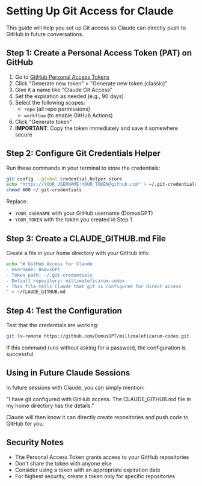 # Setting Up Git Access for Claude

This guide will help you set up Git access so Claude can directly push to GitHub in future conversations.

## Step 1: Create a Personal Access Token (PAT) on GitHub

1. Go to [GitHub Personal Access Tokens](https://github.com/settings/tokens)
2. Click "Generate new token" > "Generate new token (classic)"
3. Give it a name like "Claude Git Access"
4. Set the expiration as needed (e.g., 90 days)
5. Select the following scopes:
   - `repo` (all repo permissions)
   - `workflow` (to enable GitHub Actions)
6. Click "Generate token"
7. **IMPORTANT**: Copy the token immediately and save it somewhere secure

## Step 2: Configure Git Credentials Helper

Run these commands in your terminal to store the credentials:

```bash
git config --global credential.helper store
echo "https://YOUR_USERNAME:YOUR_TOKEN@github.com" > ~/.git-credentials
chmod 600 ~/.git-credentials
```

Replace:
- `YOUR_USERNAME` with your GitHub username (DomusGPT)
- `YOUR_TOKEN` with the token you created in Step 1

## Step 3: Create a CLAUDE_GITHUB.md File

Create a file in your home directory with your GitHub info:

```bash
echo "# GitHub Access for Claude
- Username: DomusGPT
- Token path: ~/.git-credentials
- Default repository: millzmaleficarum-codex
- This file tells Claude that git is configured for direct access
" > ~/CLAUDE_GITHUB.md
```

## Step 4: Test the Configuration

Test that the credentials are working:

```bash
git ls-remote https://github.com/DomusGPT/millzmaleficarum-codex.git
```

If this command runs without asking for a password, the configuration is successful.

## Using in Future Claude Sessions

In future sessions with Claude, you can simply mention:

"I have git configured with GitHub access. The CLAUDE_GITHUB.md file in my home directory has the details."

Claude will then know it can directly create repositories and push code to GitHub for you.

## Security Notes

- The Personal Access Token grants access to your GitHub repositories
- Don't share the token with anyone else
- Consider using a token with an appropriate expiration date
- For highest security, create a token only for specific repositories